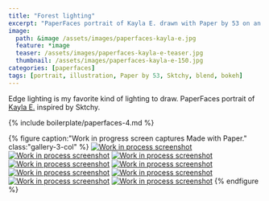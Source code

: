 ```yaml
---
title: "Forest lighting"
excerpt: "PaperFaces portrait of Kayla E. drawn with Paper by 53 on an iPad."
image: 
  path: &image /assets/images/paperfaces-kayla-e.jpg 
  feature: *image
  teaser: /assets/images/paperfaces-kayla-e-teaser.jpg
  thumbnail: /assets/images/paperfaces-kayla-e-150.jpg
categories: [paperfaces]
tags: [portrait, illustration, Paper by 53, Sktchy, blend, bokeh]
---
```


Edge lighting is my favorite kind of lighting to draw. PaperFaces portrait of [Kayla E.](http://sktchy.com/fHCi1D ) inspired by Sktchy.

{% include boilerplate/paperfaces-4.md %}

{% figure caption:"Work in progress screen captures Made with Paper." class:"gallery-3-col" %}
[![Work in process screenshot](/assets/images/paperfaces-kayla-e-process-1-600.jpg)](/assets/images/paperfaces-kayla-e-process-1-lg.jpg)
[![Work in process screenshot](/assets/images/paperfaces-kayla-e-process-2-600.jpg)](/assets/images/paperfaces-kayla-e-process-2-lg.jpg)
[![Work in process screenshot](/assets/images/paperfaces-kayla-e-process-3-600.jpg)](/assets/images/paperfaces-kayla-e-process-3-lg.jpg)
[![Work in process screenshot](/assets/images/paperfaces-kayla-e-process-4-600.jpg)](/assets/images/paperfaces-kayla-e-process-4-lg.jpg)
[![Work in process screenshot](/assets/images/paperfaces-kayla-e-process-5-600.jpg)](/assets/images/paperfaces-kayla-e-process-5-lg.jpg)
[![Work in process screenshot](/assets/images/paperfaces-kayla-e-process-6-600.jpg)](/assets/images/paperfaces-kayla-e-process-6-lg.jpg)
[![Work in process screenshot](/assets/images/paperfaces-kayla-e-process-7-600.jpg)](/assets/images/paperfaces-kayla-e-process-7-lg.jpg)
[![Work in process screenshot](/assets/images/paperfaces-kayla-e-process-8-600.jpg)](/assets/images/paperfaces-kayla-e-process-8-lg.jpg)
[![Work in process screenshot](/assets/images/paperfaces-kayla-e-process-9-600.jpg)](/assets/images/paperfaces-kayla-e-process-9-lg.jpg)
{% endfigure %}
